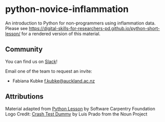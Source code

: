 python-novice-inflammation
==========================

An introduction to Python for non-programmers using inflammation data.  
Please see <https://digital-skills-for-researchers-pd.github.io/python-short-lesson/> for a rendered version of this material.


## Community

You can find us on [Slack](https://digital-skills-2017.slack.com/)!

Email one of the team to request an invite:

- Fabiana Kubke [f.kubke@auckland.ac.nz](mailto:"f.kubke@auckland.ac.nz")

## Attributions

Material adapted from [Python Lesson](https://github.com/swcarpentry/python-novice-inflammation) by Software Carpentry Foundation  
Logo Credit: [Crash Test Dummy](https://thenounproject.com/term/crash-test-dummy/4954/) by Luis Prado from the Noun Project
